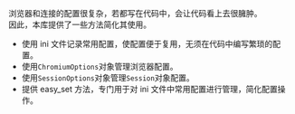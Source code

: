 浏览器和连接的配置很复杂，若都写在代码中，会让代码看上去很臃肿。  
因此，本库提供了一些方法简化其使用。

- 使用 ini 文件记录常用配置，使配置便于复用，无须在代码中编写繁琐的配置。
- 使用`ChromiumOptions`对象管理浏览器配置。
- 使用`SessionOptions`对象管理`Session`对象配置。
- 提供 easy_set 方法，专门用于对 ini 文件中常用配置进行管理，简化配置操作。